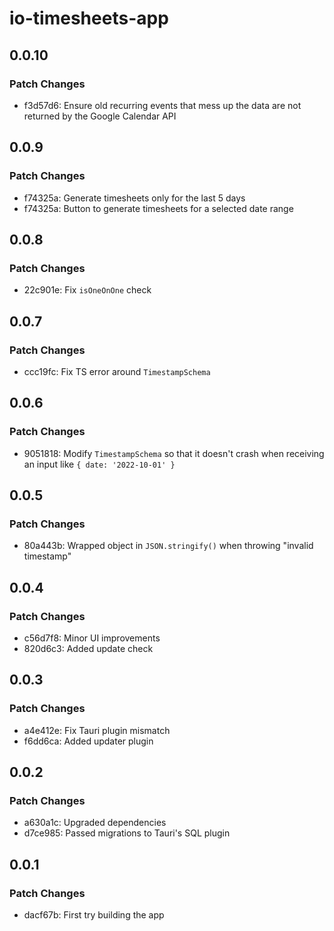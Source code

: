 # io-timesheets-app

## 0.0.10

### Patch Changes

- f3d57d6: Ensure old recurring events that mess up the data are not returned by
  the Google Calendar API

## 0.0.9

### Patch Changes

- f74325a: Generate timesheets only for the last 5 days
- f74325a: Button to generate timesheets for a selected date range

## 0.0.8

### Patch Changes

- 22c901e: Fix `isOneOnOne` check

## 0.0.7

### Patch Changes

- ccc19fc: Fix TS error around `TimestampSchema`

## 0.0.6

### Patch Changes

- 9051818: Modify `TimestampSchema` so that it doesn't crash when receiving an
  input like `{ date: '2022-10-01' }`

## 0.0.5

### Patch Changes

- 80a443b: Wrapped object in `JSON.stringify()` when throwing "invalid
  timestamp"

## 0.0.4

### Patch Changes

- c56d7f8: Minor UI improvements
- 820d6c3: Added update check

## 0.0.3

### Patch Changes

- a4e412e: Fix Tauri plugin mismatch
- f6dd6ca: Added updater plugin

## 0.0.2

### Patch Changes

- a630a1c: Upgraded dependencies
- d7ce985: Passed migrations to Tauri's SQL plugin

## 0.0.1

### Patch Changes

- dacf67b: First try building the app
